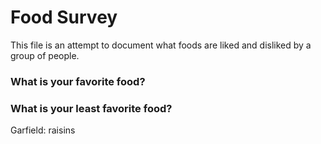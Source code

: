 # Food Survey

This file is an attempt to document what foods are liked and disliked by a group of people.

### What is your favorite food?

### What is your least favorite food?
Garfield: raisins
